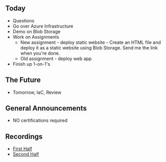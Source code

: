 ## Today
- Questions
- Go over Azure Infrastructure
- Demo on Blob Storage
- Work on Assignments
  - New assignment - deploy static website - Create an HTML file and deploy it as a static website using Blob Storage. Send me the link when you're done.
  - Old assignment - deploy web app
- Finish up 1-on-1's

## The Future
- Tomorrow, IaC, Review


## General Announcements
- NO certifications required

## Recordings
- [First Half](https://revature0-my.sharepoint.com/:v:/g/personal/rory_eiffe_revature_com/EbYo2aTJi-5Crlk6-ilOh1UBRrV-nZFFyJ-AcmoE-Q1PLg?e=pV0PIb)
- [Second Half](https://revature0-my.sharepoint.com/:v:/g/personal/rory_eiffe_revature_com/EQMKAnuP6_dGl7ITNVtTGUsB0j2K06vf27zUSP2tNayiiQ?e=DivV1f)
